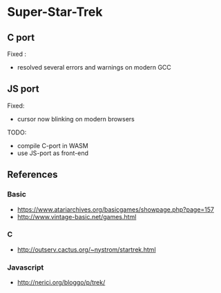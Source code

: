 # Super-Star-Trek


## C port

Fixed :

* resolved several errors and warnings on modern GCC 

## JS port

Fixed:

* cursor now blinking on modern browsers


TODO:

 * compile C-port in WASM
 * use JS-port as front-end

## References

### Basic

* https://www.atariarchives.org/basicgames/showpage.php?page=157
* http://www.vintage-basic.net/games.html

### C

* http://outserv.cactus.org/~nystrom/startrek.html

### Javascript

* http://nerici.org/bloggo/p/trek/
